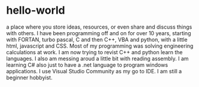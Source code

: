 # hello-world
a place where you store ideas, resources, or even share and discuss things with others.
I have been programming off and on for over 10 years, starting with FORTAN, turbo pascal, C and then C++,  VBA and python, with a little html, javascript and CSS.  Most of my programming was solving engineering calculations at work.  I am now trying to revist C++ and python learn the languages.  I also am messing aroud a little bit with reading assembly. I am learning C# also just to have a .net language to program windows applications. I use Visual Studio Community as my go to IDE.  I am still a beginner hobbyist.
